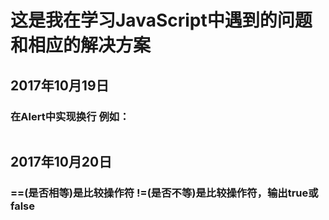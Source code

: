 # 这是我在学习JavaScript中遇到的问题和相应的解决方案
## 2017年10月19日
###  在Alert中实现换行 例如：
<pre><script type="text/javascript">
  var mya,mya2;
  mya=5;
  mya2=15;
  alert("mya的值是:"+mya+"\n"+"mya2的值是:"+mya2);
</script></pre>
## 2017年10月20日
### ==(是否相等)是比较操作符 !=(是否不等)是比较操作符，输出true或false
